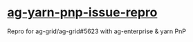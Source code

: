 # [ag-yarn-pnp-issue-repro](https://github.com/ag-grid/ag-grid/issues/5623)
Repro for ag-grid/ag-grid#5623 with ag-enterprise &amp; yarn PnP 
